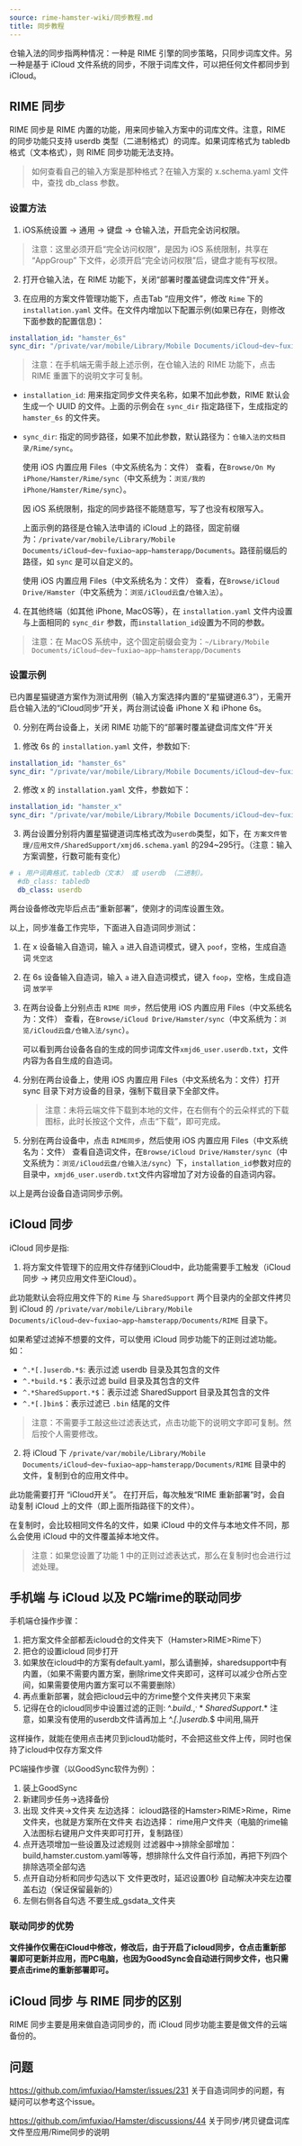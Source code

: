 ```yaml
---
source: rime-hamster-wiki/同步教程.md
title: 同步教程
---
```


仓输入法的同步指两种情况：一种是 RIME 引擎的同步策略，只同步词库文件。另一种是基于 iCloud 文件系统的同步，不限于词库文件，可以把任何文件都同步到 iCloud。

## RIME 同步

RIME 同步是 RIME 内置的功能，用来同步输入方案中的词库文件。注意，RIME的同步功能只支持 userdb 类型（二进制格式）的词库。如果词库格式为 tabledb 格式（文本格式），则 RIME 同步功能无法支持。

> 如何查看自己的输入方案是那种格式？在输入方案的 x.schema.yaml 文件中，查找 db_class 参数。

### 设置方法

1. iOS系统设置 -> 通用 -> 键盘 -> 仓输入法，开启完全访问权限。

> 注意：这里必须开启“完全访问权限”，是因为 iOS 系统限制，共享在 “AppGroup” 下文件，必须开启“完全访问权限”后，键盘才能有写权限。

2. 打开仓输入法，在 RIME 功能下，关闭“部署时覆盖键盘词库文件”开关。

3. 在应用的方案文件管理功能下，点击Tab “应用文件”，修改 `Rime` 下的 `installation.yaml` 文件。在文件内增加以下配置示例(如果已存在，则修改下面参数的配置信息)：

```yaml
installation_id: "hamster_6s"
sync_dir: "/private/var/mobile/Library/Mobile Documents/iCloud~dev~fuxiao~app~hamsterapp/Documents/sync"
```

> 注意：在手机端无需手敲上述示例，在仓输入法的 RIME 功能下，点击 RIME 重置下的说明文字可复制。

* `installation_id`: 用来指定同步文件夹名称，如果不加此参数，RIME 默认会生成一个 UUID 的文件。上面的示例会在 `sync_dir` 指定路径下，生成指定的 `hamster_6s` 的文件夹。
* `sync_dir`: 指定的同步路径，如果不加此参数，默认路径为：`仓输入法的文档目录/Rime/sync`。

  使用 iOS 内置应用 Files（中文系统名为：文件） 查看，在`Browse/On My iPhone/Hamster/Rime/sync`（中文系统为：`浏览/我的iPhone/Hamster/Rime/sync`）。
  
  因 iOS 系统限制，指定的同步路径不能随意写，写了也没有权限写入。
  
  上面示例的路径是仓输入法申请的 iCloud 上的路径，固定前缀为：`/private/var/mobile/Library/Mobile Documents/iCloud~dev~fuxiao~app~hamsterapp/Documents`。路径前缀后的路径，如 `sync` 是可以自定义的。
  
  使用 iOS 内置应用 Files（中文系统名为：文件） 查看，在`Browse/iCloud Drive/Hamster`（中文系统为：`浏览/iCloud云盘/仓输入法`）。

4. 在其他终端（如其他 iPhone, MacOS等），在 `installation.yaml` 文件内设置与上面相同的 `sync_dir` 参数，而`installation_id`设置为不同的参数。

> 注意：在 MacOS 系统中，这个固定前缀会变为：`~/Library/Mobile Documents/iCloud~dev~fuxiao~app~hamsterapp/Documents`

### 设置示例

已内置星猫键道方案作为测试用例（输入方案选择内置的“星猫键道6.3”），无需开启仓输入法的“iCloud同步”开关，两台测试设备 iPhone X 和 iPhone 6s。

0. 分别在两台设备上，关闭 RIME 功能下的“部署时覆盖键盘词库文件”开关

1. 修改 6s 的 `installation.yaml` 文件，参数如下:

```yaml
installation_id: "hamster_6s"
sync_dir: "/private/var/mobile/Library/Mobile Documents/iCloud~dev~fuxiao~app~hamsterapp/Documents/sync"
```

2. 修改 x 的 `installation.yaml` 文件，参数如下：

```yaml
installation_id: "hamster_x"
sync_dir: "/private/var/mobile/Library/Mobile Documents/iCloud~dev~fuxiao~app~hamsterapp/Documents/sync"
```

3. 两台设置分别将内置星猫键道词库格式改为`userdb`类型，如下，在 `方案文件管理/应用文件/SharedSupport/xmjd6.schema.yaml` 的294~295行。（注意：输入方案调整，行数可能有变化）

```yaml
# ↓ 用户词典格式，tabledb（文本） 或 userdb （二进制）。
  #db_class: tabledb
  db_class: userdb
```

  两台设备修改完毕后点击“重新部署”，使刚才的词库设置生效。

以上，同步准备工作完毕，下面进入自造词同步测试：

1. 在 x 设备输入自造词，输入 `a` 进入自造词模式，键入 `poof`，空格，生成自造词 `凭空这`
2. 在 6s 设备输入自造词，输入 `a` 进入自造词模式，键入 `foop`，空格，生成自造词 `放学平`
3. 在两台设备上分别点击 `RIME 同步`，然后使用 iOS 内置应用 Files（中文系统名为：文件） 查看，在`Browse/iCloud Drive/Hamster/sync`（中文系统为：`浏览/iCloud云盘/仓输入法/sync`）。
  
    可以看到两台设备各自的生成的同步词库文件`xmjd6_user.userdb.txt`，文件内容为各自生成的自造词。
    
4. 分别在两台设备上，使用 iOS 内置应用 Files（中文系统名为：文件）打开 sync 目录下对方设备的目录，强制下载目录下全部文件。

    > 注意：未将云端文件下载到本地的文件，在右侧有个的云朵样式的下载图标，此时长按这个文件，点击“下载”，即可完成。
    
5. 分别在两台设备中，点击 `RIME同步`，然后使用 iOS 内置应用 Files（中文系统名为：文件） 查看自造词文件，在`Browse/iCloud Drive/Hamster/sync`（中文系统为：`浏览/iCloud云盘/仓输入法/sync`）下，`installation_id`参数对应的目录中，`xmjd6_user.userdb.txt`文件内容增加了对方设备的自造词内容。

以上是两台设备自造词同步示例。

## iCloud 同步

iCloud 同步是指:

1. 将方案文件管理下的应用文件存储到iCloud中，此功能需要手工触发（iCloud同步 -> 拷贝应用文件至iCloud）。

此功能默认会将应用文件下的 `Rime` 与 `SharedSupport` 两个目录内的全部文件拷贝到 iCloud 的 `/private/var/mobile/Library/Mobile Documents/iCloud~dev~fuxiao~app~hamsterapp/Documents/RIME` 目录下。

如果希望过滤掉不想要的文件，可以使用 iCloud 同步功能下的正则过滤功能。如：

* `^.*[.]userdb.*$`: 表示过滤 userdb 目录及其包含的文件
* `^.*build.*$`：表示过滤 build 目录及其包含的文件
* `^.*SharedSupport.*$`：表示过滤 SharedSupport 目录及其包含的文件
* `^.*[.]bin$`：表示过滤已 `.bin` 结尾的文件

> 注意：不需要手工敲这些过滤表达式，点击功能下的说明文字即可复制。然后按个人需要修改。

2. 将 iCloud 下 `/private/var/mobile/Library/Mobile Documents/iCloud~dev~fuxiao~app~hamsterapp/Documents/RIME` 目录中的文件，复制到仓的应用文件中。

此功能需要打开 “iCloud开关”。 在打开后，每次触发“RIME 重新部署”时，会自动复制 iCloud 上的文件（即上面所指路径下的文件）。

在复制时，会比较相同文件名的文件，如果 iCloud 中的文件与本地文件不同，那么会使用 iCloud 中的文件覆盖掉本地文件。

> 注意：如果您设置了功能 1 中的正则过滤表达式，那么在复制时也会进行过滤处理。

## 手机端 与 iCloud 以及 PC端rime的联动同步
手机端仓操作步骤：
1. 把方案文件全部都丢icloud仓的文件夹下（Hamster>RIME>Rime下）
2. 把仓的设置icloud 同步打开
3. 如果放在icloud中的方案有default.yaml，那么请删掉，sharedsupport中有内置，（如果不需要内置方案，删除rime文件夹即可，这样可以减少仓所占空间，如果需要使用内置方案可以不需要删除）
4. 再点重新部署，就会把icloud云中的方rime整个文件夹拷贝下来案
5. 记得在仓的icloud同步中设置过滤的正则:
       ^.*build.*$,^.*SharedSupport.*$
    注意，如果没有使用的userdb文件请再加上
       ^.*[.]userdb.*$
    中间用,隔开

这样操作，就能在使用点击拷贝到icloud功能时，不会把这些文件上传，同时也保持了icloud中仅存方案文件

PC端操作步骤（以GoodSync软件为例）： 
1. 装上GoodSync
2. 新建同步任务→选择备份
3. 出现
      文件夹→文件夹
   左边选择：
       icloud路径的Hamster>RIME>Rime，Rime文件夹，也就是方案所在文件夹
   右边选择：
       rime用户文件夹（电脑的rime输入法图标右键用户文件夹即可打开，复制路径）
4. 点开选项增加一些设置及过滤规则
      过滤器中→排除全部增加：build,hamster.custom.yaml等等，想排除什么文件自行添加，再把下列四个排除选项全部勾选
5. 点开自动分析和同步勾选以下
       文件更改时，延迟设置0秒
       自动解决冲突左边覆盖右边（保证保留最新的）
6. 左侧右侧各自勾选
      不要生成_gsdata_文件夹
### 联动同步的优势
   **文件操作仅需在iCloud中修改，修改后，由于开启了icloud同步，仓点击重新部署即可更新并应用，而PC电脑，也因为GoodSync会自动进行同步文件，也只需要点击rime的重新部署即可。**

## iCloud 同步 与 RIME 同步的区别

RIME 同步主要是用来做自造词同步的，而 iCloud 同步功能主要是做文件的云端备份的。

## 问题

https://github.com/imfuxiao/Hamster/issues/231
关于自造词同步的问题，有疑问可以参考这个issue。


https://github.com/imfuxiao/Hamster/discussions/44
关于同步/拷贝键盘词库文件至应用/Rime同步的说明
